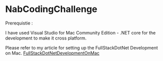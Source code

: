 # NabCodingChallenge

Prerequistie : 

I have used Visual Studio for Mac Community Edition - .NET core for the development to make it cross platform. 

Please refer to my article for setting up the FullStackDotNet Development on Mac. [FullStackDotNetDevelopmentOnMac](https://gist.github.com/ManojLingala/d54cadcd5b4a2b495866e5ace99a09d7?raw=true)